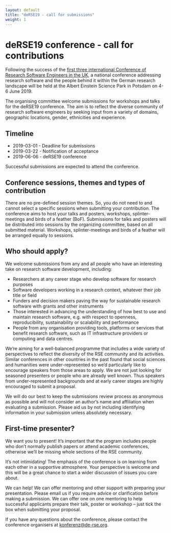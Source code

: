 ```yaml
---
layout: default
title: "deRSE19 - call for submissions"
weight: 1
---
```


# deRSE19 conference - call for contributions


Following the success of the [first three international Conference of Research Software Engineers in the UK](https://rse.ac.uk/events/past-conferences/), a national conference addressing research software and the people behind it within the German research landscape will be held at the Albert Einstein Science Park in Potsdam on 4-6 June 2019.

The organising committee welcome submissions for workshops and talks for the deRSE19 conference. The aim is to reflect the diverse community of research software engineers by seeking input from a variety of domains, geographic locations, gender, ethnicities and experience.

## Timeline

- 2019-03-01 - Deadline for submissions
- 2019-03-22 - Notification of acceptance
- 2019-06-06 - deRSE19 conference

Successful submissions are expected to attend the conference.

## Conference sessions, themes and types of contribution

There are no pre-defined session themes. So, you do not need to and cannot select a specific sessions when submitting your contribution. The conference aims to host your talks and posters, workshops, splinter-meetings and birds of a feather (BoF). Submissions for talks and posters will be distributed into sessions by the organizing committee, based on all submitted material. Workshops, splinter-meetings and birds of a feather will be arranged equally to sessions.

## Who should apply?

We welcome submissions from any and all people who have an interesting take on research software development, including:

- Researchers at any career stage who develop software for research purposes
- Software developers working in a research context, whatever their job title or field
- Funders and decision makers paving the way for sustainable research software with grants and other instruments
- Those interested in advancing the understanding of how best to use and maintain research software, e.g. with respect to openness, reproducibility, sustainability or scalability and performance
- People from any organisation providing tools, platforms or services that benefit research software, such as IT infrastructure providers or computing and data centres.

We’re aiming for a well-balanced programme that includes a wide variety of perspectives to reflect the diversity of the RSE community and its activities. Similar conferences in other countries in the past found that social sciences and humanities were under-represented so we’d particularly like to encourage speakers from those areas to apply. We are not just looking for seasoned presenters or people who are already well known. Thus speakers from under-represented backgrounds and at early career stages are highly encouraged to submit a proposal.

We will do our best to keep the submissions review  process as anonymous as possible and will not consider an author’s name and affiliation when evaluating a submission. Please aid us by not including identifying information in your submission unless absolutely necessary.

## First-time presenter?

We want you to present! It’s important that the program includes people who don’t normally publish papers or attend academic conferences, otherwise we’ll be missing whole sections of the RSE community.

It’s not intimidating! The emphasis of the conference is on learning from each other in a supportive atmosphere. Your perspective is welcome and this will be a great chance to start a wider discussion of issues you care about.

We can help! We can offer mentoring and other support with preparing your presentation. Please email us if you require advice or clarification before making a submission. We can offer one on one mentoring to help successful applicants prepare their talk, poster or workshop – just tick the box when submitting your proposal.

If you have any questions about the conference, please contact the conference organisers at [konferenz@de-rse.org](mailto:konferenz@de-rse.org).
